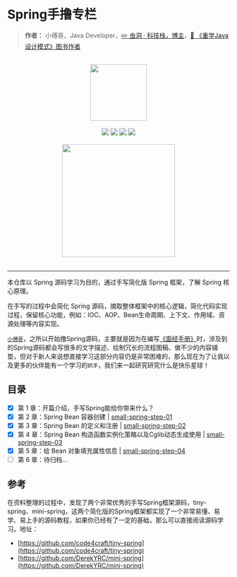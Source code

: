 # Spring手撸专栏

> **作者：** 小傅哥，Java Developer，[:pencil2: 虫洞 · 科技栈，博主](https://bugstack.cn)，[:blue_book: 《重学Java设计模式》图书作者](https://u.jd.com/qPnzanP)

<br/>
<div align="center">
    <a href="https://bugstack.cn" style="text-decoration:none"><img src="https://bugstack.cn/assets/images/icon.svg" width="128px"></a>
</div>
<br/>  

<div align="center">
<a href="https://github.com/fuzhengwei/CodeGuide"><img src="https://badgen.net/github/stars/fuzhengwei/CodeGuide?icon=github&color=4ab8a1"></a>
<a href="https://github.com/fuzhengwei/CodeGuide"><img src="https://badgen.net/github/forks/fuzhengwei/CodeGuide?icon=github&color=4ab8a1"></a>
<a href="https://bugstack.cn" target="_blank"><img src="https://bugstack.cn/assets/images/onlinebook.svg"></a>
<a href="https://bugstack.cn/assets/images/qrcode.png?x-oss-process=style/may"><img src="https://itedus.cn/_media/wxbugstack.svg"></a>
</div>

<br/>
<div align="center">
    <a href="https://bugstack.cn" style="text-decoration:none"><img src="https://github.com/fuzhengwei/small-spring/blob/main/docs/_media/pdf.png?raw=true" width="256px"></a>
</div>
<br/>  

---

本仓库以 Spring 源码学习为目的，通过手写简化版 Spring 框架，了解 Spring 核心原理。

在手写的过程中会简化 Spring 源码，摘取整体框架中的核心逻辑，简化代码实现过程，保留核心功能，例如：IOC、AOP、Bean生命周期、上下文、作用域、资源处理等内容实现。

[`小傅哥`](https://bugstack.cn/)，之所以开始撸Spring源码，主要就是因为在编写[《面经手册》](https://bugstack.cn/itstack/interview.html)时，涉及到的Spring源码都会写很多的文字描述、绘制冗长的流程图稿、做不少的内容铺垫，但对于新人来说想直接学习这部分内容仍是非常困难的，那么现在为了让我以及更多的伙伴能有一个学习的`抓手`，我们来一起研究研究什么是快乐星球！

## 目录

- [x] 第 1 章：开篇介绍，手写Spring能给你带来什么？
- [x] 第 2 章：Spring Bean 容器创建 | [small-spring-step-01](https://github.com/small-spring/small-spring-step-01)
- [x] 第 3 章：Spring Bean 的定义和注册 | [small-spring-step-02](https://github.com/small-spring/small-spring-step-02)
- [x] 第 4 章：Spring Bean 构造函数实例化策略以及Cglib动态生成使用 | [small-spring-step-03](https://github.com/small-spring/small-spring-step-03)
- [x] 第 5 章：给 Bean 对象填充属性信息 | [small-spring-step-04](https://github.com/small-spring/small-spring-step-04)
- [ ] 第 6 章：待归档...

## 参考

在资料整理的过程中，发现了两个非常优秀的手写Spring框架源码，tiny-spring、mini-spring，这两个简化版的Spring框架都实现了一个非常易懂、易学、易上手的源码教程，如果你已经有了一定的基础，那么可以直接阅读源码学习。地址：

- [https://github.com/code4craft/tiny-spring](https://github.com/code4craft/tiny-spring)
- [https://github.com/DerekYRC/mini-spring](https://github.com/DerekYRC/mini-spring)
